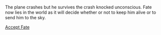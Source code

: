 The plane crashes but he survives the crash knocked unconscious. Fate now lies in the world as it will decide whether or not to keep him alive or to send him to the sky.

[Accept Fate](wakes-in-jungle.md)
